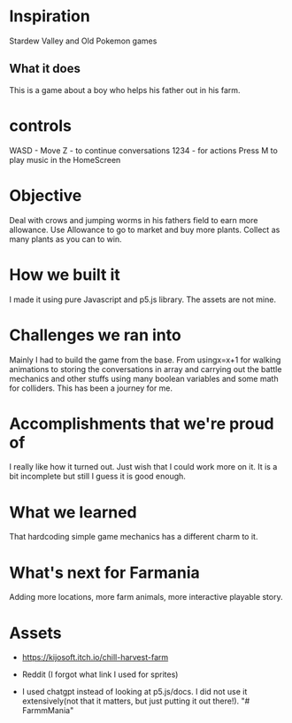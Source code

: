 # Inspiration
Stardew Valley and Old Pokemon games
## What it does
This is a game about a boy who helps his father out in his farm.
# controls
WASD - Move
Z - to continue conversations
1234 - for actions
Press M to play music in the HomeScreen

# Objective
Deal with crows and jumping worms in his fathers field to earn more allowance.
Use Allowance to go to market and buy more plants.
Collect as many plants as you can to win.

# How we built it
I made it using pure Javascript and p5.js library. The assets are not mine.

# Challenges we ran into
Mainly I had to build the game from the base. From usingx=x+1 for walking animations to storing the conversations in array and carrying out the battle mechanics and other stuffs using many boolean variables and some math for colliders. This has been a journey for me. 


# Accomplishments that we're proud of
I really like how it turned out. Just wish that I could work more on it. It is a bit incomplete but still I guess it is good enough.

# What we learned
That hardcoding simple game mechanics has a different charm to it. 

# What's next for Farmania
Adding more locations, more farm animals, more interactive playable story.

# Assets
- https://kijosoft.itch.io/chill-harvest-farm
- Reddit (I forgot what link I used for sprites)

- I used chatgpt instead of looking at p5.js/docs. I did not use it extensively(not that it matters, but just putting it out there!).
"# FarmmMania" 
